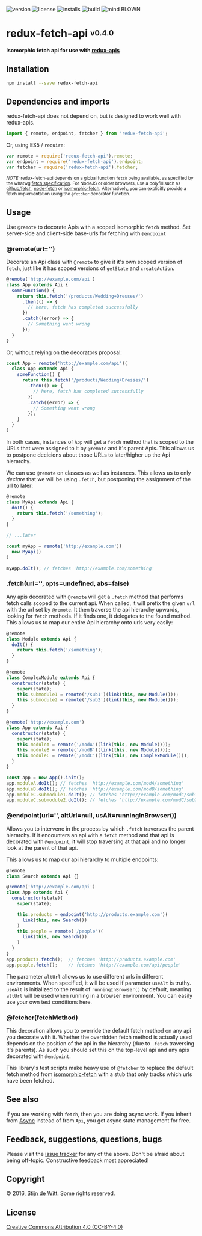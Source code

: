 ﻿![version](https://img.shields.io/npm/v/redux-fetch-api.svg) ![license](https://img.shields.io/npm/l/redux-fetch-api.svg) ![installs](https://img.shields.io/npm/dt/redux-fetch-api.svg) ![build](https://img.shields.io/travis/Download/redux-fetch-api.svg) ![mind BLOWN](https://img.shields.io/badge/mind-BLOWN-ff69b4.svg)

# redux-fetch-api <sup><sub>v0.4.0</sub></sup>

**Isomorphic fetch api for use with [redux-apis](https://github.com/download/redux-apis)**

## Installation

```sh
npm install --save redux-fetch-api
```

## Dependencies and imports
redux-fetch-api does not depend on, but is designed to work well with redux-apis.

```js
import { remote, endpoint, fetcher } from 'redux-fetch-api';
```

Or, using ES5 / `require`:

```js
var remote = require('redux-fetch-api').remote;
var endpoint = require('redux-fetch-api').endpoint;
var fetcher = require('redux-fetch-api').fetcher;
```

<sub>*NOTE:* redux-fetch-api depends on a global function `fetch` being available, as
specified by the whatwg [fetch specification](https://fetch.spec.whatwg.org/).
For NodeJS or older browsers, use a polyfill such as [github/fetch](http://github.github.io/fetch/),
[node-fetch](https://github.com/bitinn/node-fetch) or [isomorphic-fetch](https://github.com/bitinn/node-fetch). Alternatively, you can explicitly provide
a fetch implementation using the `@fetcher` decorator function.</sub>


## Usage

Use `@remote` to decorate Apis with a scoped isomorphic `fetch` method.
Set server-side and client-side base-urls for fetching with `@endpoint`

### @remote(url='')

Decorate an Api class with `@remote` to give it it's own scoped version
of `fetch`, just like it has scoped versions of `getState` and `createAction`.

```js
@remote('http://example.com/api')
class App extends Api {
  someFunction() {
    return this.fetch('/products/Wedding+Dresses/')
      .then(() => {
        // here, fetch has completed successfully
      })
      .catch((error) => {
        // Something went wrong
      });
  }
}
```

Or, without relying on the decorators proposal:

```js
const App = remote('http://example.com/api')(
  class App extends Api {
    someFunction() {
      return this.fetch('/products/Wedding+Dresses/')
        .then(() => {
          // here, fetch has completed successfully
        })
        .catch((error) => {
          // Something went wrong
        });
    }
  }
)
```

In both cases, instances of `App` will get a `fetch` method that is scoped
to the URLs that were assigned to it by `@remote` and it's parent Apis.
This allows us to postpone decicions about those URLs to later/higher up
the Api hierarchy.

We can use `@remote` on classes as well as instances. This allows us to only
*declare* that we will be using `.fetch`, but postponing the assignment of
the url to later:

```js
@remote
class MyApi extends Api {
  doIt() {
    return this.fetch('/something');
  }
}

// ...later

const myApp = remote('http://example.com')(
  new MyApi()
)

myApp.doIt(); // fetches 'http://example.com/something'
```

### .fetch(url='', opts=undefined, abs=false)

Any apis decorated with `@remote` will get a `.fetch` method that performs fetch calls
scoped to the current api. When called, it will prefix the given `url` with the url set
by `@remote`. It then traverse the api hierarchy upwards, looking for `fetch` methods.
If it finds one, it delegates to the found method. This allows us to map our entire Api
hierarchy onto urls very easily:

```js
@remote
class Module extends Api {
  doIt() {
    return this.fetch('/something');
  }
}

@remote
class ComplexModule extends Api {
  constructor(state) {
    super(state);
    this.submodule1 = remote('/sub1')(link(this, new Module()));
    this.submodule2 = remote('/sub2')(link(this, new Module()));
  }
}

@remote('http://example.com')
class App extends Api {
  constructor(state) {
    super(state);
    this.moduleA = remote('/modA')(link(this, new Module()));
    this.moduleB = remote('/modB')(link(this, new Module()));
    this.moduleC = remote('/modC')(link(this, new ComplexModule()));
  }
}

const app = new App().init();
app.moduleA.doIt(); // fetches 'http://example.com/modA/something'
app.moduleB.doIt(); // fetches 'http://example.com/modB/something'
app.moduleC.submodule1.doIt(); // fetches 'http://example.com/modC/sub1/something'
app.moduleC.submodule2.doIt(); // fetches 'http://example.com/modC/sub2/something'
```

### @endpoint(url=\'\', altUrl=null, usAlt=runningInBrowser())

Allows you to intervene in the process by which `.fetch` traverses
the parent hierarchy. If it encounters an api with a `fetch` method
and that api is decorated with `@endpoint`, it will stop traversing
at that api and no longer look at the parent of that api.

This allows us to map our api hierarchy to multiple endpoints:

```js
@remote
class Search extends Api {}

@remote('http://example.com/api')
class App extends Api {
  constructor(state){
    super(state);

    this.products = endpoint('http://products.example.com')(
      link(this, new Search())
    )
    this.people = remote('/people')(
      link(this, new Search())
    )
  }
}
app.products.fetch();  // fetches 'http://products.example.com'
app.people.fetch();    // fetches 'http://example.com/api/people'
```

The parameter `altUrl` allows us to use different urls in different
environments. When specified, it will be used if parameter `useAlt`
is truthy. `useAlt` is initialized to the result of `runningInBrowser()`
by default, meaning `altUrl` will be used when running in a browser
environment. You can easily use your own test conditions here.

### @fetcher(fetchMethod)

This decoration allows you to override the default fetch method on any
api you decorate with it. Whether the overridden fetch method is actually
used depends on the position of the api in the hierarchy (due to `.fetch`
traversing it's parents). As such you should set this on the top-level
api and any apis decorated with `@endpoint`.

This library's test scripts make heavy use of `@fetcher` to replace the
default fetch method from
[isomorphic-fetch](https://github.com/matthew-andrews/isomorphic-fetch)
with a stub that only tracks which urls have been fetched.


## See also
If you are working with `fetch`, then you are doing async work. If you
inherit from [Async](https://github.com/download/redux-async-api) instead
of from `Api`, you get async state management for free.


## Feedback, suggestions, questions, bugs
Please visit the [issue tracker](https://github.com/download/redux-fetch-api/issues)
for any of the above. Don't be afraid about being off-topic.
Constructive feedback most appreciated!


## Copyright
© 2016, [Stijn de Witt](http://StijnDeWitt.com). Some rights reserved.


## License
[Creative Commons Attribution 4.0 (CC-BY-4.0)](https://creativecommons.org/licenses/by/4.0/)
